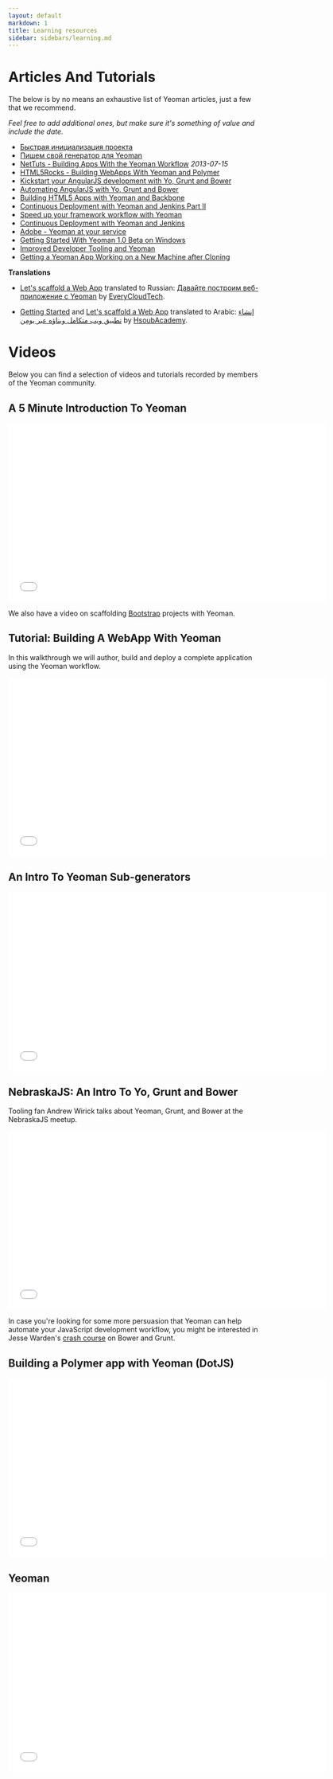 ```yaml
---
layout: default
markdown: 1
title: Learning resources
sidebar: sidebars/learning.md
---
```


# Articles And Tutorials

The below is by no means an exhaustive list of Yeoman articles, just a few that we recommend.

_Feel free to add additional ones, but make sure it's something of value and include the date._

- [Быстрая инициализация проекта](http://frontender.info/skaffolding-dlya-frontenderov/)
- [Пишем свой генератор для Yeoman](http://frontender.info/generator-yeoman/)
- [NetTuts - Building Apps With the Yeoman Workflow](http://code.tutsplus.com/tutorials/building-apps-with-the-yeoman-workflow--net-33254) _2013-07-15_
- [HTML5Rocks - Building WebApps With Yeoman and Polymer](http://www.html5rocks.com/en/tutorials/webcomponents/yeoman/)
- [Kickstart your AngularJS development with Yo, Grunt and Bower](http://www.sitepoint.com/kickstart-your-angularjs-development-with-yeoman-grunt-and-bower/)
- [Automating AngularJS with Yo, Grunt and Bower](http://newtriks.com/2013/06/11/automating-angularjs-with-yeoman-grunt-and-bower/)
- [Building HTML5 Apps with Yeoman and Backbone](http://rockyj.in/2013/05/11/yeoman_and_backbone.html)
- [Continuous Deployment with Yeoman and Jenkins Part II](https://weluse.de/blog/continuous-deployment-with-yeoman-and-jenkins-part-ii.html)
- [Speed up your framework workflow with Yeoman](http://shoogledesigns.com/blog/blog/2013/08/02/speed-up-your-css-framework-install-with-yeoman/)
- [Continuous Deployment with Yeoman and Jenkins](https://weluse.de/blog/continuous-deployment-with-yeoman-and-jenkins.html)
- [Adobe - Yeoman at your service](http://www.adobe.com/devnet/archive/html5/articles/yeoman-at-your-service.html)
- [Getting Started With Yeoman 1.0 Beta on Windows](http://decodize.com/blog/2013/03/03/getting-started-with-yeoman-1-dot-0-beta-on-windows/)
- [Improved Developer Tooling and Yeoman](http://addyosmani.com/blog/improved-developer-tooling-and-yeoman/)
- [Getting a Yeoman App Working on a New Machine after Cloning](http://www.justinmccandless.com/blog/Getting+a+Yeoman+App+Working+on+a+New+Machine+after+Cloning)

**Translations**

* [Let's scaffold a Web App](/codelab/index.html) translated to Russian: [Давайте построим веб-приложение c Yeoman](http://www.everycloudtech.com/Yeoman) by [EveryCloudTech](http://www.everycloudtech.com/).

* [Getting Started](/learning/index.html) and [Let's scaffold a Web App](/codelab/index.html) translated to Arabic: [إنشاء تطبيق ويب متكامل وبناؤه عبر يومِن](https://academy.hsoub.com/programming/workflow/إنشاء-تطبيق-ويب-متكامل-وبناؤه-عبر-yeoman-r761/) by [HsoubAcademy](https://academy.hsoub.com/).


# Videos

<p>Below you can find a selection of videos and tutorials recorded by members of the Yeoman community.</p>
<section>
  <h2 class="hero-title">A 5 Minute Introduction To Yeoman</h2>
  <div class="row tutorial">
  <div class="video-container">
    <iframe width="640" height="360" src="//www.youtube.com/embed/zBt2g9ekiug" frameborder="0" allowfullscreen class="yt"></iframe>
  </div>
  <p>We also have a video on scaffolding <a href="https://www.youtube.com/watch?v=RO8TdD5EuNs">Bootstrap</a> projects with Yeoman.</p>
  </div>
</section>

<section>
  <h2 class="hero-title">Tutorial: Building A WebApp With Yeoman</h2>
  <div class="row tutorial">
  <p>In this walkthrough we will author, build and deploy a complete application using the Yeoman workflow.</p>
  <div class="video-container">
    <iframe width="640" height="360" src="//www.youtube.com/embed/iUQ1fvdO9GY" frameborder="0" allowfullscreen class="yt"></iframe>
  </div>
  </div>
</section>

<section>
  <h2 class="hero-title">An Intro To Yeoman Sub-generators</h2>
  <div class="row tutorial">
  <div class="video-container">
    <iframe width="640" height="360" src="//www.youtube.com/embed/rYwJ5-esSYE" frameborder="0" allowfullscreen class="yt"></iframe>
  </div>
  </div>
</section>

<section>
  <h2 class="hero-title">NebraskaJS: An Intro To Yo, Grunt and Bower</h2>
  <div class="row tutorial">
  <p>Tooling fan Andrew Wirick talks about Yeoman, Grunt, and Bower at the NebraskaJS meetup.</p>
  <div class="video-container">
    <iframe width="640" height="360" src="//www.youtube.com/embed/TUk19YoP-oI" frameborder="0" allowfullscreen class="yt"></iframe>
  </div>
  <p>In case you're looking for some more persuasion that Yeoman can help automate your JavaScript development workflow, you might be interested in Jesse Warden's <a href="https://www.youtube.com/watch?v=vkRv0r_tNXY">crash course</a> on Bower and Grunt.</p>
  </div>
</section>

<section>
  <h2 class="hero-title">Building a Polymer app with Yeoman (DotJS)</h2>
  <div class="row tutorial">
  <div class="video-container">
    <iframe width="640" height="360" src="//www.youtube.com/embed/Yd6Q4Wwvpd0" frameborder="0" allowfullscreen class="yt"></iframe>
  </div>
  </div>
</section>

<section>
  <h2 class="hero-title">Yeoman</h2>
  <div class="row tutorial">
  <div class="video-container">
    <iframe width="640" height="360" src="//www.youtube.com/embed/Hl1sp9axHEY" frameborder="0" allowfullscreen class="yt"></iframe>
  </div>
  </div>
</section>
